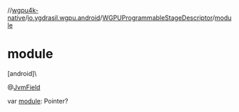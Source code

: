 //[wgpu4k-native](../../../index.md)/[io.ygdrasil.wgpu.android](../index.md)/[WGPUProgrammableStageDescriptor](index.md)/[module](module.md)

# module

[android]\

@[JvmField](https://kotlinlang.org/api/core/kotlin-stdlib/kotlin.jvm/-jvm-field/index.html)

var [module](module.md): Pointer?